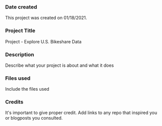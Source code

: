 ### Date created
This project was created on 01/18/2021.

### Project Title
Project - Explore U.S. Bikeshare Data

### Description
Describe what your project is about and what it does

### Files used
Include the files used

### Credits
It's important to give proper credit. Add links to any repo that inspired you or blogposts you consulted.

